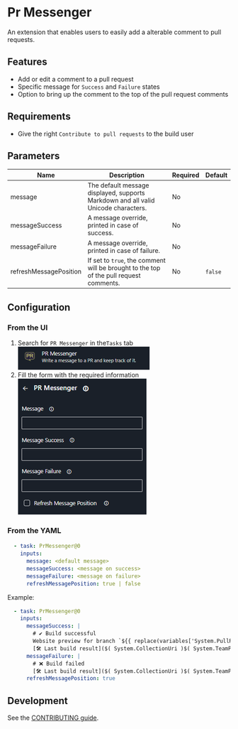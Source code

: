 # Pr Messenger

An extension that enables users to easily add a alterable comment to pull requests.

## Features

- Add or edit a comment to a pull request
- Specific message for `Success` and `Failure` states
- Option to bring up the comment to the top of the pull request comments

## Requirements

- Give the right `Contribute to pull requests` to the build user

## Parameters

| Name                   | Description                                                                            | Required | Default |
|------------------------|----------------------------------------------------------------------------------------|----------|---------|
| message                | The default message displayed, supports Markdown and all valid Unicode characters.     | No       |         |
| messageSuccess         | A message override, printed in case of success.                                        | No       |         |
| messageFailure         | A message override, printed in case of failure.                                        | No       |         |
| refreshMessagePosition | If set to `true`, the comment will be brought to the top of the pull request comments. | No       | `false` |

## Configuration

### From the UI

1. Search for `PR Messenger` in the`Tasks` tab<br/>![PR Messenger in Tasks list](./doc/extension_in_tasks_list.png)
2. Fill the form with the required information<br/>![PR Messenger configuration](./doc/extension_form.png)

### From the YAML

```yaml
  - task: PrMessenger@0
    inputs:
      message: <default message>
      messageSuccess: <message on success>
      messageFailure: <message on failure>
      refreshMessagePosition: true | false
```

Example:

```yaml
  - task: PrMessenger@0
    inputs:
      messageSuccess: |
        # ✔ Build successful
        Website preview for branch `${{ replace(variables['System.PullRequest.SourceBranch'], 'refs/heads/', '') }}` is available at [$(previousStep.siteUrl)]($(previousStep.siteUrl)).
        [🛠 Last build result]($( System.CollectionUri )$( System.TeamProject )/_build/results?buildId=$( Build.BuildId )&view=results)
      messageFailure: |
        # ❌ Build failed
        [🛠 Last build result]($( System.CollectionUri )$( System.TeamProject )/_build/results?buildId=$( Build.BuildId )&view=results)
      refreshMessagePosition: true
```

## Development

See the [CONTRIBUTING guide](../../CONTRIBUTING.md).
